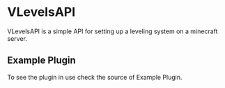 # VLevelsAPI
VLevelsAPI is a simple API for setting up a leveling system on a minecraft server.

## Example Plugin
To see the plugin in use check the source of Example Plugin.
